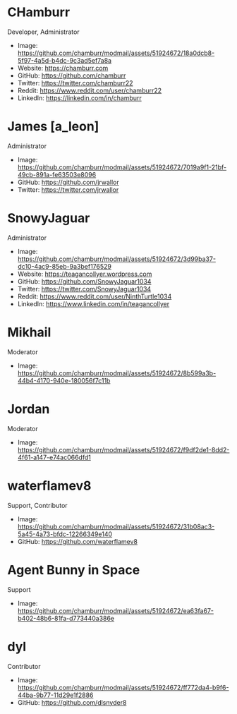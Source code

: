 # CHamburr

Developer, Administrator

- Image: https://github.com/chamburr/modmail/assets/51924672/18a0dcb8-5f97-4a5d-b4dc-9c3ad5ef7a8a
- Website: https://chamburr.com
- GitHub: https://github.com/chamburr
- Twitter: https://twitter.com/chamburr22
- Reddit: https://www.reddit.com/user/chamburr22
- LinkedIn: https://linkedin.com/in/chamburr

# James [a_leon]

Administrator

- Image: https://github.com/chamburr/modmail/assets/51924672/7019a9f1-21bf-49cb-891a-fe63503e8096
- GitHub: https://github.com/jrwallor
- Twitter: https://twitter.com/jrwallor

# SnowyJaguar

Administrator

- Image: https://github.com/chamburr/modmail/assets/51924672/3d99ba37-dc10-4ac9-85eb-9a3bef176529
- Website: https://teagancollyer.wordpress.com
- GitHub: https://github.com/SnowyJaguar1034
- Twitter: https://twitter.com/SnowyJaguar1034
- Reddit: https://www.reddit.com/user/NinthTurtle1034
- LinkedIn: https://www.linkedin.com/in/teagancollyer


# Mikhail

Moderator

- Image: https://github.com/chamburr/modmail/assets/51924672/8b599a3b-44b4-4170-940e-180056f7c11b

# Jordan

Moderator

- Image: https://github.com/chamburr/modmail/assets/51924672/f9df2de1-8dd2-4f61-a147-e74ac066dfd1


# waterflamev8

Support, Contributor

- Image: https://github.com/chamburr/modmail/assets/51924672/31b08ac3-5a45-4a73-bfdc-12266349e140
- GitHub: https://github.com/waterflamev8


# Agent Bunny in Space

Support

- Image: https://github.com/chamburr/modmail/assets/51924672/ea63fa67-b402-48b6-81fa-d773440a386e

# dyl

Contributor

- Image: https://github.com/chamburr/modmail/assets/51924672/ff772da4-b9f6-44ba-9b77-11d29e1f2886
- GitHub: https://github.com/dlsnyder8
